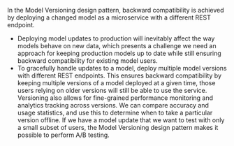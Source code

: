 In the Model Versioning design pattern, backward compatibility is achieved by deploying a changed model as a microservice with a different REST endpoint. 

* Deploying model updates to production will inevitably affect the way models behave on new data, which presents a challenge we need an approach for keeping production models up to date while still ensuring backward compatibility for existing model users. 
* To gracefully handle updates to a model, deploy multiple model versions with different REST endpoints. This ensures backward compatibility by keeping multiple versions of a model deployed at a given time, those users relying on older versions will still be able to use the service. Versioning also allows for fine-grained performance monitoring and analytics tracking across versions. We can compare accuracy and usage statistics, and use this to determine when to take a particular version offline. If we have a model update that we want to test with only a small subset of users, the Model Versioning design pattern makes it possible to perform A/B testing. 
 


